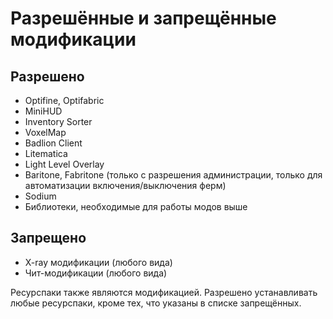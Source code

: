 # **Разрешённые и запрещённые модификации**

## **Разрешено**

- Optifine, Optifabric
- MiniHUD
- Inventory Sorter
- VoxelMap
- Badlion Client
- Litematica
- Light Level Overlay
- Baritone, Fabritone (только с разрешения администрации, только для автоматизации включения/выключения ферм)
- Sodium
- Библиотеки, необходимые для работы модов выше

## Запрещено

- X-ray модификации (любого вида)
- Чит-модификации (любого вида)

Ресурспаки также являются модификацией. Разрешено устанавливать любые ресурспаки, кроме тех, что указаны в списке запрещённых.

